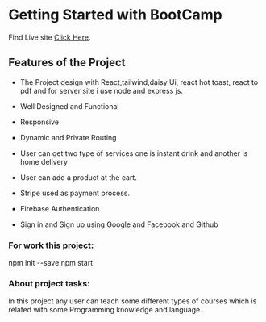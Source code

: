 # Getting Started with BootCamp

Find Live site [Click Here](https://github.com/facebook/create-react-app).

## Features of the Project

- The Project design with React,tailwind,daisy Ui, react hot toast, react to pdf and for server site i use node and express js.

- Well Designed and Functional

- Responsive

- Dynamic and Private Routing

- User can get two type of services one is instant drink and another is home delivery

- User can add a product at the cart.

- Stripe used as payment process.

- Firebase Authentication

- Sign in and Sign up using Google and Facebook and Github

### For work this project:

npm init --save
npm start

### About project tasks:

In this project any user can teach some different types of courses which is related with some Programming knowledge and language.
